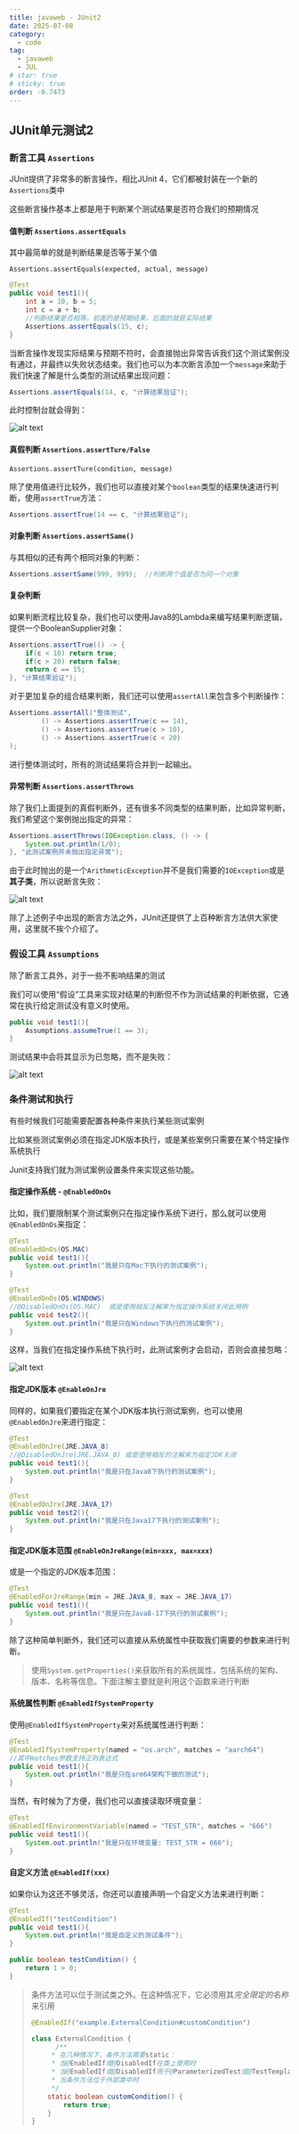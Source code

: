 ```yaml
---
title: javaweb - JUnit2
date: 2025-07-08
category:
  - code
tag:
  - javaweb
  - JUL
# star: true
# sticky: true
order: -0.7473
---
```


## JUnit单元测试2

### 断言工具 `Assertions`

JUnit提供了非常多的断言操作，相比JUnit 4，它们都被封装在一个新的`Assertions`类中

这些断言操作基本上都是用于判断某个测试结果是否符合我们的预期情况

#### 值判断 `Assertions.assertEquals`

其中最简单的就是判断结果是否等于某个值 

`Assertions.assertEquals(expected, actual, message)`

```java
@Test
public void test1(){
    int a = 10, b = 5;
    int c = a + b;
    //判断结果是否相等，前面的是预期结果，后面的就是实际结果
    Assertions.assertEquals(15, c);
}
```

当断言操作发现实际结果与预期不符时，会直接抛出异常告诉我们这个测试案例没有通过，并最终以失败状态结束。我们也可以为本次断言添加一个`message`来助于我们快速了解是什么类型的测试结果出现问题：

```java
Assertions.assertEquals(14, c, "计算结果验证");
```

此时控制台就会得到：

![alt text](./img/8.png)

#### 真假判断 `Assertions.assertTure/False`

`Assertions.assertTure(condition, message)`

除了使用值进行比较外，我们也可以直接对某个`boolean`类型的结果快速进行判断，使用`assertTrue`方法：

```java
Assertions.assertTrue(14 == c, "计算结果验证");
```

#### 对象判断 `Assertions.assertSame()`

与其相似的还有两个相同对象的判断：

```java
Assertions.assertSame(999, 999);  //判断两个值是否为同一个对象
```

#### 复杂判断

如果判断流程比较复杂，我们也可以使用Java8的Lambda来编写结果判断逻辑，提供一个BooleanSupplier对象：

```java
Assertions.assertTrue(() -> {
    if(c < 10) return true;
    if(c > 20) return false;
    return c == 15;
}, "计算结果验证");
```

对于更加复杂的组合结果判断，我们还可以使用`assertAll`来包含多个判断操作：

```java
Assertions.assertAll("整体测试",
        () -> Assertions.assertTrue(c == 14),
        () -> Assertions.assertTrue(c > 10),
        () -> Assertions.assertTrue(c < 20)
);
```

进行整体测试时，所有的测试结果将合并到一起输出。

#### 异常判断 `Assertions.assertThrows`

除了我们上面提到的真假判断外，还有很多不同类型的结果判断，比如异常判断，我们希望这个案例抛出指定的异常：

```java
Assertions.assertThrows(IOException.class, () -> {
    System.out.println(1/0);
}, "此测试案例并未抛出指定异常");
```

由于此时抛出的是一个`ArithmeticException`并不是我们需要的`IOException`或是**其子类**，所以说断言失败：

![alt text](img/9.png)

除了上述例子中出现的断言方法之外，JUnit还提供了上百种断言方法供大家使用，这里就不挨个介绍了。

### 假设工具 `Assumptions`

除了断言工具外，对于一些不影响结果的测试

我们可以使用“假设”工具来实现对结果的判断但不作为测试结果的判断依据，它通常在执行给定测试没有意义时使用。

```java
public void test1(){
    Assumptions.assumeTrue(1 == 3);
}
```

测试结果中会将其显示为已忽略，而不是失败：

![alt text](img/10.png)

### 条件测试和执行

有些时候我们可能需要配置各种条件来执行某些测试案例

比如某些测试案例必须在指定JDK版本执行，或是某些案例只需要在某个特定操作系统执行

Junit支持我们就为测试案例设置条件来实现这些功能。

#### 指定操作系统 - `@EnabledOnOs`

比如，我们要限制某个测试案例只在指定操作系统下进行，那么就可以使用`@EnabledOnOs`来指定：

```java
@Test
@EnabledOnOs(OS.MAC)
public void test1(){
    System.out.println("我是只在Mac下执行的测试案例");
}

@Test
@EnabledOnOs(OS.WINDOWS)
//@DisabledOnOs(OS.MAC)  或是使用相反注解来为指定操作系统关闭此用例
public void test2(){
    System.out.println("我是只在Windows下执行的测试案例");
}
```

这样，当我们在指定操作系统下执行时，此测试案例才会启动，否则会直接忽略：

![alt text](./img/11.png)

#### 指定JDK版本 `@EnableOnJre`

同样的，如果我们要指定在某个JDK版本执行测试案例，也可以使用`@EnabledOnJre`来进行指定：

```java
@Test
@EnabledOnJre(JRE.JAVA_8)
//@DisabledOnJre(JRE.JAVA_8) 或是使用相反的注解来为指定JDK关闭
public void test1(){
    System.out.println("我是只在Java8下执行的测试案例");
}

@Test
@EnabledOnJre(JRE.JAVA_17)
public void test2(){
    System.out.println("我是只在Java17下执行的测试案例");
}
```

#### 指定JDK版本范围 `@EnableOnJreRange(min=xxx, max=xxx)`

或是一个指定的JDK版本范围：

```java
@Test
@EnabledForJreRange(min = JRE.JAVA_8, max = JRE.JAVA_17)
public void test1(){
    System.out.println("我是只在Java8-17下执行的测试案例");
}
```

除了这种简单判断外，我们还可以直接从系统属性中获取我们需要的参数来进行判断。

> 使用`System.getProperties()`来获取所有的系统属性，包括系统的架构、版本、名称等信息。下面注解主要就是利用这个函数来进行判断

#### 系统属性判断 `@EnabledIfSystemProperty`

使用`@EnabledIfSystemProperty`来对系统属性进行判断：

```java
@Test
@EnabledIfSystemProperty(named = "os.arch", matches = "aarch64")
//其中matches参数支持正则表达式
public void test1(){
    System.out.println("我是只在arm64架构下做的测试");
}
```

当然，有时候为了方便，我们也可以直接读取环境变量：

```java
@Test
@EnabledIfEnvironmentVariable(named = "TEST_STR", matches = "666")
public void test1(){
    System.out.println("我是只在环境变量: TEST_STR = 666");
}
```

#### 自定义方法 `@EnabledIf(xxx)`

如果你认为这还不够灵活，你还可以直接声明一个自定义方法来进行判断：

```java
@Test
@EnabledIf("testCondition")
public void test1(){
    System.out.println("我是自定义的测试条件");
}

public boolean testCondition() {
    return 1 > 0;
}
```

> 条件方法可以位于测试类之外。在这种情况下，它必须用其*完全限定的名称*来引用
>
> ```java
> @EnabledIf("example.ExternalCondition#customCondition")
> ```
>
> ```java
> class ExternalCondition {
>       /**
>      * 在几种情况下，条件方法需要static：
>      * 当@EnabledIf或@DisabledIf在类上使用时
>      * 当@EnabledIf或@DisabledIf用于@ParameterizedTest或@TestTemplate方法时
>      * 当条件方法位于外部类中时
>      */
>     static boolean customCondition() {
>         return true;
>     }
> }
> ```

